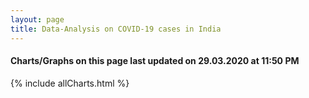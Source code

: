 ```yaml
---
layout: page
title: Data-Analysis on COVID-19 cases in India
---
```

#### Charts/Graphs on this page last updated on 29.03.2020 at 11:50 PM
{% include allCharts.html %}
